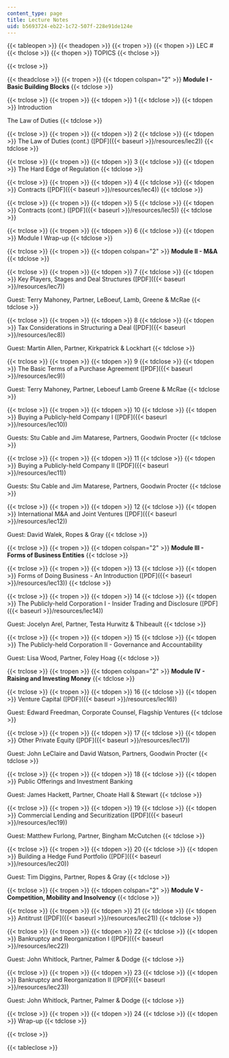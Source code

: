 ```yaml
---
content_type: page
title: Lecture Notes
uid: b5693724-eb22-1c72-507f-228e91de124e
---
```


{{< tableopen >}}
{{< theadopen >}}
{{< tropen >}}
{{< thopen >}}
LEC #
{{< thclose >}}
{{< thopen >}}
TOPICS
{{< thclose >}}

{{< trclose >}}

{{< theadclose >}}
{{< tropen >}}
{{< tdopen colspan="2" >}}
**Module I - Basic Building Blocks**
{{< tdclose >}}

{{< trclose >}}
{{< tropen >}}
{{< tdopen >}}
1
{{< tdclose >}}
{{< tdopen >}}
Introduction  
  
The Law of Duties
{{< tdclose >}}

{{< trclose >}}
{{< tropen >}}
{{< tdopen >}}
2
{{< tdclose >}}
{{< tdopen >}}
The Law of Duties (cont.) ([PDF]({{< baseurl >}}/resources/lec2))
{{< tdclose >}}

{{< trclose >}}
{{< tropen >}}
{{< tdopen >}}
3
{{< tdclose >}}
{{< tdopen >}}
The Hard Edge of Regulation
{{< tdclose >}}

{{< trclose >}}
{{< tropen >}}
{{< tdopen >}}
4
{{< tdclose >}}
{{< tdopen >}}
Contracts ([PDF]({{< baseurl >}}/resources/lec4))
{{< tdclose >}}

{{< trclose >}}
{{< tropen >}}
{{< tdopen >}}
5
{{< tdclose >}}
{{< tdopen >}}
Contracts (cont.) ([PDF]({{< baseurl >}}/resources/lec5))
{{< tdclose >}}

{{< trclose >}}
{{< tropen >}}
{{< tdopen >}}
6
{{< tdclose >}}
{{< tdopen >}}
Module I Wrap-up
{{< tdclose >}}

{{< trclose >}}
{{< tropen >}}
{{< tdopen colspan="2" >}}
**Module II - M&A**
{{< tdclose >}}

{{< trclose >}}
{{< tropen >}}
{{< tdopen >}}
7
{{< tdclose >}}
{{< tdopen >}}
Key Players, Stages and Deal Structures ([PDF]({{< baseurl >}}/resources/lec7))  
  
Guest: Terry Mahoney, Partner, LeBoeuf, Lamb, Greene & McRae
{{< tdclose >}}

{{< trclose >}}
{{< tropen >}}
{{< tdopen >}}
8
{{< tdclose >}}
{{< tdopen >}}
Tax Considerations in Structuring a Deal ([PDF]({{< baseurl >}}/resources/lec8))  
  
Guest: Martin Allen, Partner, Kirkpatrick & Lockhart
{{< tdclose >}}

{{< trclose >}}
{{< tropen >}}
{{< tdopen >}}
9
{{< tdclose >}}
{{< tdopen >}}
The Basic Terms of a Purchase Agreement ([PDF]({{< baseurl >}}/resources/lec9))  
  
Guest: Terry Mahoney, Partner, Leboeuf Lamb Greene & McRae
{{< tdclose >}}

{{< trclose >}}
{{< tropen >}}
{{< tdopen >}}
10
{{< tdclose >}}
{{< tdopen >}}
Buying a Publicly-held Company I ([PDF]({{< baseurl >}}/resources/lec10))  
  
Guests: Stu Cable and Jim Matarese, Partners, Goodwin Procter
{{< tdclose >}}

{{< trclose >}}
{{< tropen >}}
{{< tdopen >}}
11
{{< tdclose >}}
{{< tdopen >}}
Buying a Publicly-held Company II ([PDF]({{< baseurl >}}/resources/lec11))  
  
Guests: Stu Cable and Jim Matarese, Partners, Goodwin Procter
{{< tdclose >}}

{{< trclose >}}
{{< tropen >}}
{{< tdopen >}}
12
{{< tdclose >}}
{{< tdopen >}}
International M&A and Joint Ventures ([PDF]({{< baseurl >}}/resources/lec12))  
  
Guest: David Walek, Ropes & Gray
{{< tdclose >}}

{{< trclose >}}
{{< tropen >}}
{{< tdopen colspan="2" >}}
**Module III - Forms of Business Entities**
{{< tdclose >}}

{{< trclose >}}
{{< tropen >}}
{{< tdopen >}}
13
{{< tdclose >}}
{{< tdopen >}}
Forms of Doing Business - An Introduction ([PDF]({{< baseurl >}}/resources/lec13))
{{< tdclose >}}

{{< trclose >}}
{{< tropen >}}
{{< tdopen >}}
14
{{< tdclose >}}
{{< tdopen >}}
The Publicly-held Corporation I - Insider Trading and Disclosure ([PDF]({{< baseurl >}}/resources/lec14))  
  
Guest: Jocelyn Arel, Partner, Testa Hurwitz & Thibeault
{{< tdclose >}}

{{< trclose >}}
{{< tropen >}}
{{< tdopen >}}
15
{{< tdclose >}}
{{< tdopen >}}
The Publicly-held Corporation II - Governance and Accountability  
  
Guest: Lisa Wood, Partner, Foley Hoag
{{< tdclose >}}

{{< trclose >}}
{{< tropen >}}
{{< tdopen colspan="2" >}}
**Module IV - Raising and Investing Money**
{{< tdclose >}}

{{< trclose >}}
{{< tropen >}}
{{< tdopen >}}
16
{{< tdclose >}}
{{< tdopen >}}
Venture Capital ([PDF]({{< baseurl >}}/resources/lec16))  
  
Guest: Edward Freedman, Corporate Counsel, Flagship Ventures
{{< tdclose >}}

{{< trclose >}}
{{< tropen >}}
{{< tdopen >}}
17
{{< tdclose >}}
{{< tdopen >}}
Other Private Equity ([PDF]({{< baseurl >}}/resources/lec17))  
  
Guest: John LeClaire and David Watson, Partners, Goodwin Procter
{{< tdclose >}}

{{< trclose >}}
{{< tropen >}}
{{< tdopen >}}
18
{{< tdclose >}}
{{< tdopen >}}
Public Offerings and Investment Banking  
  
Guest: James Hackett, Partner, Choate Hall & Stewart
{{< tdclose >}}

{{< trclose >}}
{{< tropen >}}
{{< tdopen >}}
19
{{< tdclose >}}
{{< tdopen >}}
Commercial Lending and Securitization ([PDF]({{< baseurl >}}/resources/lec19))  
  
Guest: Matthew Furlong, Partner, Bingham McCutchen
{{< tdclose >}}

{{< trclose >}}
{{< tropen >}}
{{< tdopen >}}
20
{{< tdclose >}}
{{< tdopen >}}
Building a Hedge Fund Portfolio ([PDF]({{< baseurl >}}/resources/lec20))  
  
Guest: Tim Diggins, Partner, Ropes & Gray
{{< tdclose >}}

{{< trclose >}}
{{< tropen >}}
{{< tdopen colspan="2" >}}
**Module V - Competition, Mobility and Insolvency**
{{< tdclose >}}

{{< trclose >}}
{{< tropen >}}
{{< tdopen >}}
21
{{< tdclose >}}
{{< tdopen >}}
Antitrust ([PDF]({{< baseurl >}}/resources/lec21))
{{< tdclose >}}

{{< trclose >}}
{{< tropen >}}
{{< tdopen >}}
22
{{< tdclose >}}
{{< tdopen >}}
Bankruptcy and Reorganization I ([PDF]({{< baseurl >}}/resources/lec22))  
  
Guest: John Whitlock, Partner, Palmer & Dodge
{{< tdclose >}}

{{< trclose >}}
{{< tropen >}}
{{< tdopen >}}
23
{{< tdclose >}}
{{< tdopen >}}
Bankruptcy and Reorganization II ([PDF]({{< baseurl >}}/resources/lec23))  
  
Guest: John Whitlock, Partner, Palmer & Dodge
{{< tdclose >}}

{{< trclose >}}
{{< tropen >}}
{{< tdopen >}}
24
{{< tdclose >}}
{{< tdopen >}}
Wrap-up
{{< tdclose >}}

{{< trclose >}}

{{< tableclose >}}